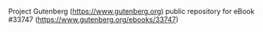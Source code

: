Project Gutenberg (https://www.gutenberg.org) public repository for eBook #33747 (https://www.gutenberg.org/ebooks/33747)
